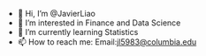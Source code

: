 - 👋 Hi, I’m @JavierLiao
- 👀 I’m interested in Finance and Data Science
- 🌱 I’m currently learning Statistics
- 📫 How to reach me:
          Email:jl5983@columbia.edu

<!---
JavierLiao/JavierLiao is a ✨ special ✨ repository because its `README.md` (this file) appears on your GitHub profile.
You can click the Preview link to take a look at your changes.
--->
